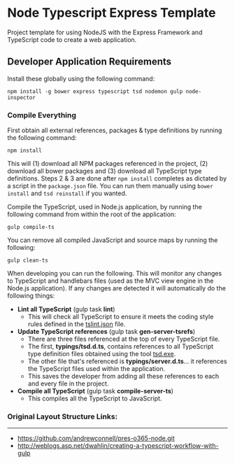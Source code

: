 Node Typescript Express Template
================================

Project template for using NodeJS with the Express Framework and TypeScript code to create a web application.


Developer Application Requirements
----------------------------------
Install these globally using the following command:

````
npm install -g bower express typescript tsd nodemon gulp node-inspector
````

### Compile Everything
First obtain all external references, packages & type definitions by running the following command:

````
npm install
````

This will (1) download all NPM packages referenced in the project, (2) download all bower packages and (3) download all TypeScript type definitions. Steps 2 & 3 are done after `npm install` completes as dictated by a script in the `package.json` file. You can run them manually using `bower install` and `tsd reinstall` if you wanted.

Compile the TypeScript, used in Node.js application, by running the following command from within the root of the application:

````
gulp compile-ts
````

You can remove all compiled JavaScript and source maps by running the following:

````
gulp clean-ts
````

When developing you can run the following. This will monitor any changes to TypeScript and handlebars files (used as the MVC view engine in the Node.js application). If any changes are detected it will automatically do the following things:

- **Lint all TypeScript** (gulp task **lint**)
    - This will check all TypeScript to ensure it meets the coding style rules defined in the [tslint.json](tslint.json) file.
- **Update TypeScript references** (gulp task **gen-server-tsrefs**)
    - There are three files referenced at the top of every TypeScript file. 
    - The first, **typings/tsd.d.ts**, contains references to all TypeScript type definition files obtained using the tool [tsd.exe](http://definitelytyped.org/tsd). 
    - The other file that's referenced is **typings/server.d.ts**... it references the TypeScript files used within the application. 
    - This saves the developer from adding all these references to each and every file in the project. 
- **Compile all TypeScript** (gulp task **compile-server-ts**) 
    - This compiles all the TypeScript to JavaScript.


### Original Layout Structure Links:
--------------------------
- https://github.com/andrewconnell/pres-o365-node.git
- http://weblogs.asp.net/dwahlin/creating-a-typescript-workflow-with-gulp
 

